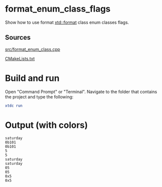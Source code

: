 # format_enum_class_flags

Show how to use format [xtd::format](https://gammasoft71.github.io/xtd/reference_guides/latest/_format_page.html) class enum classes flags.

## Sources

[src/format_enum_class.cpp](src/format_enum_class.cpp)

[CMakeLists.txt](CMakeLists.txt)

# Build and run

Open "Command Prompt" or "Terminal". Navigate to the folder that contains the project and type the following:

```cmake
xtdc run
```

# Output (with colors)

```
saturday
0b101
0b101
5
5
saturday
saturday
05
05
0x5
0x5
```

